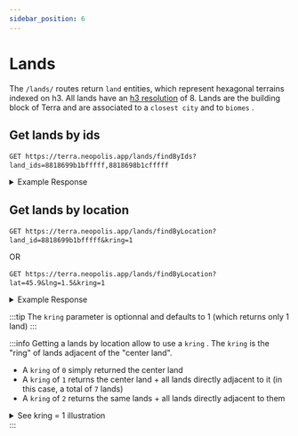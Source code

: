 ```yaml
---
sidebar_position: 6
---
```


# Lands

The `/lands/` routes return `land` entities, which represent hexagonal terrains indexed on h3. All lands have an [h3 resolution](https://h3geo.org/docs/core-library/restable/) of 8. Lands are the building block of Terra and are associated to a `closest city` and to `biomes` .

## Get lands by ids

```
GET https://terra.neopolis.app/lands/findByIds?land_ids=8818699b1bfffff,8818698b1cfffff
```

<details>
<summary>Example Response</summary>
<p>

```
{
  "status": "ok",
  "data": [
    {
      "id": "8867736017fffff",
      "country_id": "ABW",
      "region_name": "ABW",
      "closest_city_id": "ABW_Oranjestad",
      "closest_city_name": "Oranjestad",
      "closest_city_distance_km": 13,
      "primary_city_id": "ABW_Oranjestad",
      "primary_city_name": "Oranjestad",
      "primary_city_distance_km": 13,
      "altitude": 33,
      "main_biome": "grassland",
      "biome_percents": {
        "arid": 8,
        "built_up": 25,
        "grassland": 67
      },
      "markers_count": 924
    }
    (...)
  ]
}
```

</p>
</details>

## Get lands by location

```
GET https://terra.neopolis.app/lands/findByLocation?land_id=8818699b1bfffff&kring=1
```

OR

```
GET https://terra.neopolis.app/lands/findByLocation?lat=45.9&lng=1.5&kring=1
```

<details>
<summary>Example Response</summary>
<p>

```
{
  "status": "ok",
  "data": [
    {
      "id": "8867736017fffff",
      "country_id": "ABW",
      "region_name": "ABW",
      "closest_city_id": "ABW_Oranjestad",
      "closest_city_name": "Oranjestad",
      "closest_city_distance_km": 13,
      "primary_city_id": "ABW_Oranjestad",
      "primary_city_name": "Oranjestad",
      "primary_city_distance_km": 13,
      "altitude": 33,
      "main_biome": "grassland",
      "biome_percents": {
        "arid": 8,
        "built_up": 25,
        "grassland": 67
      },
      "markers_count": 924
    }
  ]
}
```

</p>
</details>

:::tip
The `kring` parameter is optionnal and defaults to 1 (which returns only 1 land)
:::

:::info
Getting a lands by location allow to use a `kring` . The `kring` is the "ring" of lands adjacent of the "center land". 
* A `kring` of `0` simply returned the center land
* A `kring` of `1` returns the center land + all lands directly adjacent to it (in this case, a total of `7` lands)
* A `kring` of `2` returns the same lands + all lands directly adjacent to them 

<details>
<summary>See kring = 1 illustration</summary>
<p>

![kring of 1](./img/neighbors-hexagon.png)

</p>
</details>
:::
